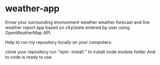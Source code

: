 # weather-app
Know your surrounding environment weather
weather forecast and live weather report app based on city/state entered by user using OpenWeatherMap API.

Help to run my repository locally on your computers:

clone your repository
run "npm -install " to install node module folder
And to code is ready to use

